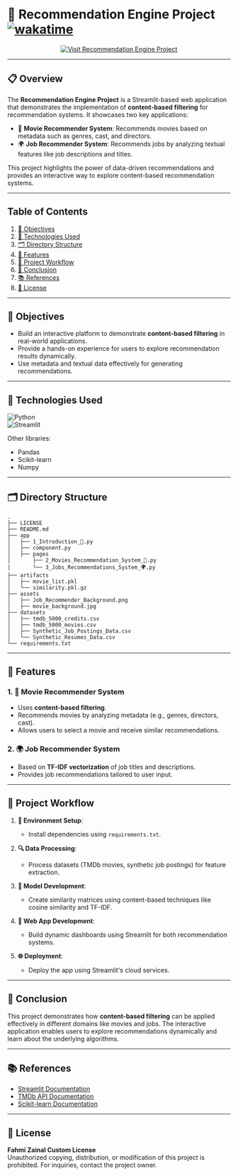 # **🎥 Recommendation Engine Project** [![wakatime](https://wakatime.com/badge/user/ae82a943-125e-489a-a656-e35fe84d587b/project/9ebf50ae-2f3d-47d3-ac24-6fc2598ab3e2.svg)](https://wakatime.com/badge/user/ae82a943-125e-489a-a656-e35fe84d587b/project/9ebf50ae-2f3d-47d3-ac24-6fc2598ab3e2)

<!-- Badge to Visit Project -->
<div align="center"> 
    <a href="https://recommendation-engine-project.streamlit.app/">
        <img src="https://img.shields.io/badge/Visit%20Recommendation%20Engine%20Project-brightgreen?style=for-the-badge&logo=streamlit" alt="Visit Recommendation Engine Project"/>
    </a>
</div>

---

## **📋 Overview**

The **Recommendation Engine Project** is a Streamlit-based web application that demonstrates the implementation of **content-based filtering** for recommendation systems. It showcases two key applications:  
- 🎥 **Movie Recommender System**: Recommends movies based on metadata such as genres, cast, and directors.  
- 🌍 **Job Recommender System**: Recommends jobs by analyzing textual features like job descriptions and titles.  

This project highlights the power of data-driven recommendations and provides an interactive way to explore content-based recommendation systems.

---

## **Table of Contents**

1. [🎯 Objectives](#-objectives)  
2. [🔧 Technologies Used](#-technologies-used)  
3. [🗂️ Directory Structure](#-directory-structure)  
4. [📁 Features](#-features)  
5. [🔄 Project Workflow](#-project-workflow)  
6. [🎉 Conclusion](#-conclusion)  
7. [📚 References](#-references)  
8. [📜 License](#-license)  

---

## **🎯 Objectives**

- Build an interactive platform to demonstrate **content-based filtering** in real-world applications.  
- Provide a hands-on experience for users to explore recommendation results dynamically.  
- Use metadata and textual data effectively for generating recommendations.  

---

## **🔧 Technologies Used**

![Python](https://img.shields.io/badge/python-3670A0?style=for-the-badge&logo=python&logoColor=ffdd54)  
![Streamlit](https://img.shields.io/badge/Streamlit-%23FF4B4B.svg?style=for-the-badge&logo=Streamlit&logoColor=white)  

Other libraries:
- Pandas  
- Scikit-learn  
- Numpy  

---

## **🗂️ Directory Structure**

```plaintext
.
├── LICENSE
├── README.md
├── app
│   ├── 1_Introduction_🎉.py
│   ├── component.py
│   ├── pages
│       ├── 2_Movies_Recommendation_System_🍿.py
│       └── 3_Jobs_Recommendations_System_🌍.py
├── artifacts
│   ├── movie_list.pkl
│   └── similarity.pkl.gz
├── assets
│   ├── Job_Recommender_Background.png
│   ├── movie_background.jpg
├── datasets
│   ├── tmdb_5000_credits.csv
│   ├── tmdb_5000_movies.csv
│   ├── Synthetic_Job_Postings_Data.csv
│   └── Synthetic_Resumes_Data.csv
└── requirements.txt
```

---

## **📁 Features**

### 1. 🎥 Movie Recommender System
- Uses **content-based filtering**.  
- Recommends movies by analyzing metadata (e.g., genres, directors, cast).  
- Allows users to select a movie and receive similar recommendations.  

### 2. 🌍 Job Recommender System
- Based on **TF-IDF vectorization** of job titles and descriptions.  
- Provides job recommendations tailored to user input.  

---

## **🔄 Project Workflow**

1. **📂 Environment Setup**:
   - Install dependencies using `requirements.txt`.  

2. **🔍 Data Processing**:
   - Process datasets (TMDb movies, synthetic job postings) for feature extraction.  

3. **🧠 Model Development**:
   - Create similarity matrices using content-based techniques like cosine similarity and TF-IDF.  

4. **🚀 Web App Development**:
   - Build dynamic dashboards using Streamlit for both recommendation systems.  

5. **🌐 Deployment**:
   - Deploy the app using Streamlit's cloud services.  

---

## **🎉 Conclusion**

This project demonstrates how **content-based filtering** can be applied effectively in different domains like movies and jobs. The interactive application enables users to explore recommendations dynamically and learn about the underlying algorithms.  

---

## **📚 References**

- [Streamlit Documentation](https://docs.streamlit.io/)  
- [TMDb API Documentation](https://developers.themoviedb.org/3)  
- [Scikit-learn Documentation](https://scikit-learn.org/stable/)  

---

## **📜 License**

**Fahmi Zainal Custom License**  
Unauthorized copying, distribution, or modification of this project is prohibited. For inquiries, contact the project owner.